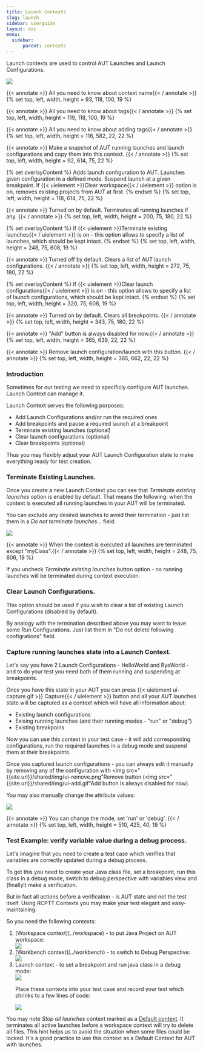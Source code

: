 ```yaml
---
title: Launch Contexts
slug: launch
sidebar: userguide
layout: doc
menu:
  sidebar:
      parent: contexts
---
```



Launch contexts are used to control AUT Launches and Launch Configurations. 

<div class="screenshot">
<img src="{{site.url}}/shared/img/screenshot-launch-context-editor.png"></img>

<!-- Name -->
 {{< annotate  >}}  All you need to know about context name{{< / annotate >}}
  {% set top, left, width, height = 93, 118, 100, 19 %}
  
  <!-- Tags -->
 {{< annotate  >}}  All you need to know about tags{{< / annotate >}}
  {% set top, left, width, height = 119, 118, 100, 19 %}

  <!-- Add Tags -->
 {{< annotate  >}}  All you need to know about adding tags{{< / annotate >}}
  {% set top, left, width, height = 118, 582, 22, 22 %}
  
  <!-- Capture button  -->
 {{< annotate  >}}  Make a snapshot of AUT running launches and launch configurations and copy them into this context. {{< / annotate >}}
  {% set top, left, width, height = 92, 614, 75, 22 %}

  <!-- Apply button  -->
  {% set overlayContent %}
  Adds launch configuration to AUT. Launches given configuration in a defined mode. Suspend launch at a given breakpoint.  If {{< uielement >}}Clear workspace{{< / uielement >}} option is on, removes existing projects from AUT at first.
  {% endset %}
  {% set top, left, width, height = 118, 614, 75, 22 %}
  
  <!-- Terminate existing launches -->
 {{< annotate  >}}  Turned on by default. Terminates all running launches if any. {{< / annotate >}}
  {% set top, left, width, height = 200, 75, 180, 22 %}
  
  <!-- Keep launches -->
  {% set overlayContent %}
  If {{< uielement >}}Terminate existing launches{{< / uielement >}} is on - this option allows to specify a list of launches, which should be kept intact.
  {% endset %}
  {% set top, left, width, height = 248, 75, 608, 19 %}
  
  <!-- Clear launch configurations -->
 {{< annotate  >}}  Turned off by default. Clears a list of AUT launch configurations. {{< / annotate >}}
  {% set top, left, width, height = 272, 75, 180, 22 %}
  
  <!-- Keep configurations -->
  {% set overlayContent %}
  If {{< uielement >}}Clear launch configurations{{< / uielement >}} is on - this option allows to specify a list of launch configurations, which should be kept intact.
  {% endset %}
  {% set top, left, width, height = 320, 75, 608, 19 %}
  
  <!-- Clear breakpoints -->
 {{< annotate  >}}  Turned on by default.  Clears all breakpoints. {{< / annotate >}}
  {% set top, left, width, height = 343, 75, 180, 22 %}
  
  <!-- Add button -->
 {{< annotate  >}}  "Add" button is always disabled for now.{{< / annotate >}}
  {% set top, left, width, height = 365, 639, 22, 22 %}
  
  
  <!-- Remove button -->
 {{< annotate  >}}  Remove launch configuration/launch with this button. {{< / annotate >}}
  {% set top, left, width, height = 365, 662, 22, 22 %}
  
  </div>
  
 ###  Introduction 

Sometimes for our testing we need to specificly configure AUT launches. Launch Context can
manage it.

Launch Context serves the following porposes:

<ul>
<li>Add Launch Configurations and/or run the required ones</li>
<li>Add breakpoints and pause a required launch at a breakpoint</li>
<li>Terminate existing launches (optional)</li>
<li>Clear launch configurations (optional)</li>
<li>Clear breakpoints (optional)</li>
</ul>

Thus you may flexibly adjust your AUT Launch Configuration state to make everything ready
for test creation.

### Terminate Existing Launches.

Once you create a new Launch Context you can see that *Terminate existing launches* option
is enabled by default. That means the following: when the context is executed all running launches in your AUT
will be terminated. 

You can exclude any desired launches to avoid their termination - just list them
in a *Do not terminate launches...* field:


<div class="screenshot">
<img src="{{site.url}}/shared/img/screenshot-launch-context-2.png"></img>

<!-- Keep launches -->
 {{< annotate  >}}  When the context is executed all launches are terminated except "myClass".{{< / annotate >}}
  {% set top, left, width, height = 248, 75, 606, 19 %}


</div>


If you uncheck *Terminate existing launches* button option - no running launches will be
terminated during context execution.

### Clear Launch Configurations.

This option should be used if you wish to clear a list of existing Launch Configurations (disabled
by default).

By analogy with the termination described above you may want to leave some Run Configurations.
Just list them in "Do not delete following configrations" field.

### Capture running launches state into a Launch Context.

Let's say you have 2 Launch Configurations -  HelloWorld and ByeWorld -  and to do your test
you need both of them running and suspending at breakpoints.

Once you have this state in your AUT you can press {{< uielement ui-capture.gif >}} Capture{{< / uielement >}} button and all your AUT launches
state will be captured as a context which will have all information about:

<ul>
<li>Existing launch configurations</li>
<li>Exising running launches (and their running modes - "run" or "debug")</li>
<li>Existing breakpoins</li>
</ul>

Now you can use this context in your test case - it will add corresponding configurations, run the
required launches in a debug mode and suspend them at their breakpoints.

Once you captured launch configurations - you can always edit it manually by removing any of
the configuration with <span class="uiElement"><img src="{{site.url}}/shared/img/ui-remove.png"</img>Remove</span> button (<span class="uiElement"><img src="{{site.url}}/shared/img/ui-add.gif"</img>Add</span> button is always disabled for now).
  
You may also manually change the attribute values:

<div class="screenshot">
<img src="{{site.url}}/shared/img/screenshot-launch-context-2.png"></img>

<!-- Keep launches -->
 {{< annotate  >}}  You can change the mode, set 'run' or 'debug'. {{< / annotate >}}
  {% set top, left, width, height = 510, 425, 40, 19 %}


</div>
  
### Test Example: verify variable value during a debug process.

Let's imagine that you need to create a test case which verifies that variables are correctly updated
during a debug process.

To get this you need to create your Java class file, set a breakpoint, run this class in a debug
mode, switch to debug perspective with variables view and (finally!) make a verification.

But in fact all actions before a verification - is AUT state and not the test itself.  Using RCPTT Contexts
you may make your test elegant and easy-maintaining.

So you need the following contexts:
<ol>
<li>[Workspace context](../workspace) - to put Java Project on AUT workspace:
  
  <div class="screenshot">
<img src="{{site.url}}/shared/img/screenshot-workspace-context-for-launch-context-example.png"></img>
 </div> 
</li>
<li>[Workbench context](../workbench) - to switch to Debug Perspective:

<div class="screenshot">
<img src="{{site.url}}/shared/img/screenshot-workbench-context-for-launch-context-example.png"></img>
 </div> 
</li>
 
<li>Launch context - to set a breakpoint and run java class in a debug mode:

<div class="screenshot">
<img src="{{site.url}}/shared/img/screenshot-launch-context-3.png"></img>
 </div> 
</li>

Place these contexts into your test case and record your test which shrinks to a few lines of code:

<div class="screenshot">
<img src="{{site.url}}/shared/img/screenshot-test-with-launch-context.png"></img>
 </div>

</ol>

You may note *Stop all launches* context marked as a [Default context](../default).
It terminates all active launches before a workspace context will try to delete all files.
This hint helps us to avoid the situation when some files could be locked. It's a good practice
to use this context as a Default Context for AUT with launches.

</div>
